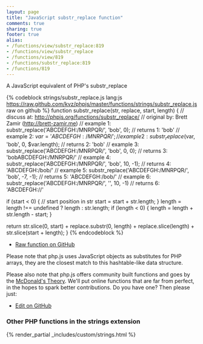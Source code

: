 ```yaml
---
layout: page
title: "JavaScript substr_replace function"
comments: true
sharing: true
footer: true
alias:
- /functions/view/substr_replace:819
- /functions/view/substr_replace
- /functions/view/819
- /functions/substr_replace:819
- /functions/819
---
```

<!-- Generated by Rakefile:build -->
A JavaScript equivalent of PHP's substr_replace

{% codeblock strings/substr_replace.js lang:js https://raw.github.com/kvz/phpjs/master/functions/strings/substr_replace.js raw on github %}
function substr_replace(str, replace, start, length) {
  //  discuss at: http://phpjs.org/functions/substr_replace/
  // original by: Brett Zamir (http://brett-zamir.me)
  //   example 1: substr_replace('ABCDEFGH:/MNRPQR/', 'bob', 0);
  //   returns 1: 'bob'
  //   example 2: $var = 'ABCDEFGH:/MNRPQR/';
  //   example 2: substr_replace($var, 'bob', 0, $var.length);
  //   returns 2: 'bob'
  //   example 3: substr_replace('ABCDEFGH:/MNRPQR/', 'bob', 0, 0);
  //   returns 3: 'bobABCDEFGH:/MNRPQR/'
  //   example 4: substr_replace('ABCDEFGH:/MNRPQR/', 'bob', 10, -1);
  //   returns 4: 'ABCDEFGH:/bob/'
  //   example 5: substr_replace('ABCDEFGH:/MNRPQR/', 'bob', -7, -1);
  //   returns 5: 'ABCDEFGH:/bob/'
  //   example 6: substr_replace('ABCDEFGH:/MNRPQR/', '', 10, -1)
  //   returns 6: 'ABCDEFGH://'

  if (start < 0) { // start position in str
    start = start + str.length;
  }
  length = length !== undefined ? length : str.length;
  if (length < 0) {
    length = length + str.length - start;
  }

  return str.slice(0, start) + replace.substr(0, length) + replace.slice(length) + str.slice(start + length);
}
{% endcodeblock %}

 - [Raw function on GitHub](https://github.com/kvz/phpjs/blob/master/functions/strings/substr_replace.js)

Please note that php.js uses JavaScript objects as substitutes for PHP arrays, they are 
the closest match to this hashtable-like data structure. 

Please also note that php.js offers community built functions and goes by the 
[McDonald's Theory](https://medium.com/what-i-learned-building/9216e1c9da7d). We'll put online 
functions that are far from perfect, in the hopes to spark better contributions. 
Do you have one? Then please just: 

 - [Edit on GitHub](https://github.com/kvz/phpjs/edit/master/functions/strings/substr_replace.js)


### Other PHP functions in the strings extension
{% render_partial _includes/custom/strings.html %}
